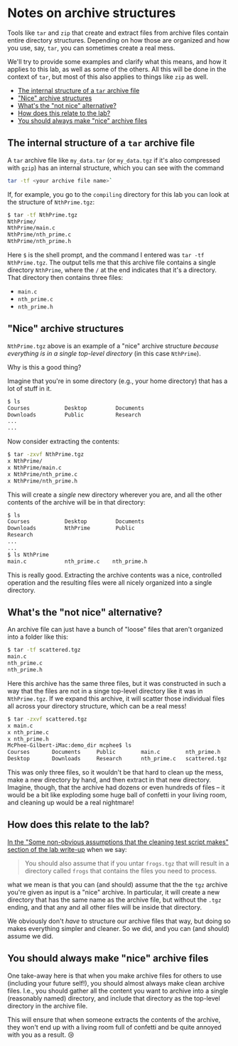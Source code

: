 # Notes on archive structures <!-- omit in toc -->

Tools like `tar` and `zip` that create and extract files
from archive files contain entire directory structures. Depending
on how those are organized and how you use, say, `tar`, you
can sometimes create a real mess.

We'll try to provide some examples and clarify what this means,
and how it applies to this lab, as well as some of the others.
All this will be done in the context of `tar`, but most of this also
applies to things like `zip` as well.

- [The internal structure of a `tar` archive file](#the-internal-structure-of-a-tar-archive-file)
- ["Nice" archive structures](#nice-archive-structures)
- [What's the "not nice" alternative?](#whats-the-not-nice-alternative)
- [How does this relate to the lab?](#how-does-this-relate-to-the-lab)
- [You should always make "nice" archive files](#you-should-always-make-nice-archive-files)

## The internal structure of a `tar` archive file

A `tar` archive file like `my_data.tar` (or `my_data.tgz` if it's
also compressed with `gzip`) has an internal structure, which you
can see with the command

```bash
tar -tf <your archive file name>`
```

If, for example, you go to the `compiling` directory for this lab you
can look at the structure of `NthPrime.tgz`:

```bash
$ tar -tf NthPrime.tgz 
NthPrime/
NthPrime/main.c
NthPrime/nth_prime.c
NthPrime/nth_prime.h
```

Here `$` is the shell prompt, and the command I entered was
`tar -tf NthPrime.tgz`. The output tells me that this archive
file contains a single directory `NthPrime`, where the `/` at the end
indicates that it's a directory. That directory then contains three
files:

- `main.c`
- `nth_prime.c`
- `nth_prime.h`

## "Nice" archive structures

`NthPrime.tgz` above is an example of a "nice" archive structure _because
everything is in a single top-level directory_ (in this case `NthPrime`).

Why is this a good thing?

Imagine that you're in some directory (e.g., your home directory) that has a
lot of stuff in it.

```bash
$ ls
Courses           Desktop         Documents
Downloads         Public          Research
...
...
```

Now consider extracting the contents:

```bash
$ tar -zxvf NthPrime.tgz
x NthPrime/
x NthPrime/main.c
x NthPrime/nth_prime.c
x NthPrime/nth_prime.h
```

This will create a _single_ new directory wherever you are, and all the other
contents of the archive will be in that directory:

```bash
$ ls
Courses           Desktop         Documents
Downloads         NthPrime        Public
Research
...
...
$ ls NthPrime
main.c            nth_prime.c    nth_prime.h
```

This is really good. Extracting the archive contents was a nice, controlled
operation and the resulting files were all nicely organized into a single
directory.

## What's the "not nice" alternative?

An archive file can just have a bunch of "loose" files that aren't organized into a folder like this:

```bash
$ tar -tf scattered.tgz 
main.c
nth_prime.c
nth_prime.h
```

Here this archive has the same three files, but it was constructed in such a
way that the files are not in a singe top-level directory like it was in
`NthPrime.tgz`. If we expand this archive, it will scatter those individual
files all across your directory structure, which can be a real mess!

```bash
$ tar -zxvf scattered.tgz 
x main.c
x nth_prime.c
x nth_prime.h
McPhee-Gilbert-iMac:demo_dir mcphee$ ls
Courses       Documents     Public        main.c        nth_prime.h
Desktop       Downloads     Research      nth_prime.c   scattered.tgz
```

This was only three files, so it wouldn't be that hard to clean up the mess,
make a new directory by hand, and then extract in that new directory. Imagine,
though, that the archive had dozens or even hundreds of files – it would be a
bit like exploding some huge ball of confetti in your living room, and cleaning
up would be a real nightmare!

## How does this relate to the lab?

[In the "Some non-obvious assumptions that the cleaning test script makes"
section of the lab write-up](README.md#some-non-obvious-assumptions-that-the-cleaning-test-script-makes) when we say:

> You should also assume that if you untar `frogs.tgz`
> that will result in a directory called `frogs` that
> contains the files you need to process.

what we mean is that you can (and should) assume that the the `tgz`
archive you're given as input is a "nice" archive. In particular, it
will create a new directory that has the same name as the archive file,
but without the `.tgz` ending, and that any and all other files will
be inside that directory.

We obviously don't _have_ to structure our archive files that way, but
doing so makes everything simpler and cleaner. So we did, and you can
(and should) assume we did.

## You should always make "nice" archive files

One take-away here is that when you make archive files for others to use
(including your future self!), you should almost always make clean archive
files. I.e., you should gather all the content you want to archive into a
single (reasonably named) directory, and include that directory as the
top-level directory in the archive file.

This will ensure that when someone extracts the contents of the archive,
they won't end up with a living room full of confetti and be quite
annoyed with you as a result. :cry:
